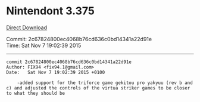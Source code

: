 # Nintendont 3.375
[Direct Download](./Nintendont.zip)

Commit: 2c67824800ec4068b76cd636c0bd14341a22d91e  
Time: Sat Nov 7 19:02:39 2015   

-----

```
commit 2c67824800ec4068b76cd636c0bd14341a22d91e
Author: FIX94 <fix94.1@gmail.com>
Date:   Sat Nov 7 19:02:39 2015 +0100

    -added support for the triforce game gekitou pro yakyuu (rev b and c) and adjusted the controls of the virtua striker games to be closer to what they should be
```
